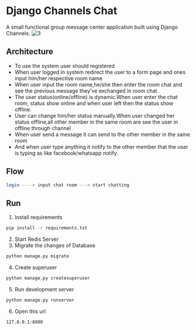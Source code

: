 # Django Channels Chat
A small functional group message center application built using Django Channels.
![3](https://user-images.githubusercontent.com/20891667/80091830-97127280-8583-11ea-8668-415f4205db64.gif)


  ## Architecture ##
  - To use the system user should registered
  - When user logged in system redirect the user to a form page and ones input him/her respective room name
  - When user input the room name,he/she then enter the room chat and see the previous message they've exchanged in room chat.
  - The user status(online/offline) is dynamic.When user enter the chat room, status show online and when user left then the status show offline.
  - User can change him/her status manually.When user changed her status offline,all other member in the same room are see the user in offline through channel
  - When user send a message it can send to the other member in the same room
  - And when user type anything it notify to the other member that the user is typing as like facebook/whatsapp notify.
  
  ## Flow ##
  ```bash
  login ----> input chat room ---> start chatting
  ```
  
  ## Run ##
  
  1. Install requirements
  ```bash
  pip install -r requirements.txt
  ```
  2. Start Redis Server
  3. Migrate the changes of Database
  ```bash
  python manage.py migrate
  ```
  4. Create superuser
  ```bash
  python manage.py createsuperuser
  ```
  5. Run development server
  ```bash
  python manage.py runserver
  ```
  6. Open this url
  ```bash
  127.0.0.1:8000
  ```
